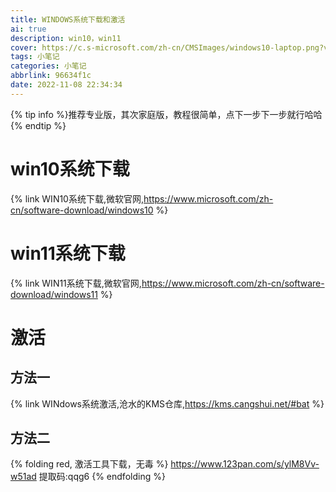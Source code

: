 ```yaml
---
title: WINDOWS系统下载和激活
ai: true
description: win10，win11
cover: https://c.s-microsoft.com/zh-cn/CMSImages/windows10-laptop.png?version=49444a9b-c8c7-c5bd-9f17-18c1bcc3ce29
tags: 小笔记
categories: 小笔记
abbrlink: 96634f1c
date: 2022-11-08 22:34:34
---
```

{% tip info %}推荐专业版，其次家庭版，教程很简单，点下一步下一步就行哈哈{% endtip %}
# win10系统下载
{% link WIN10系统下载,微软官网,https://www.microsoft.com/zh-cn/software-download/windows10 %}
# win11系统下载
{% link WIN11系统下载,微软官网,https://www.microsoft.com/zh-cn/software-download/windows11 %}
# 激活
## 方法一
{% link WINdows系统激活,沧水的KMS仓库,https://kms.cangshui.net/#bat %}
## 方法二
{% folding red, 激活工具下载，无毒 %}
	https://www.123pan.com/s/ylM8Vv-w51ad  提取码:qqg6
{% endfolding %}

